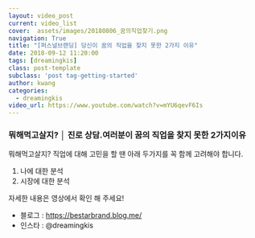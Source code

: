 ```yaml
---
layout: video_post
current: video_list
cover:  assets/images/20180806_꿈의직업찾기.png
navigation: True
title: "[퍼스널브랜딩] 당신이 꿈의 직업을 찾지 못한 2가지 이유"
date: 2018-09-12 11:20:00
tags: [dreamingkis]
class: post-template
subclass: 'post tag-getting-started'
author: kwang
categories:
  - dreamingkis
video_url: https://www.youtube.com/watch?v=mYU6qevF6Is
---
```


### **뭐해먹고살지? │ 진로 상담.여러분이 꿈의 직업을 찾지 못한 2가지이유**

뭐해먹고살지? 직업에 대해 고민을 할 땐 아래 두가지를 꼭 함께 고려해야 합니다. 

1) 나에 대한 분석 
2) 시장에 대한 분석 

자세한 내용은 영상에서 확인 해 주세요!   

* 블로그 : https://bestarbrand.blog.me/
* 인스타 : @dreamingkis